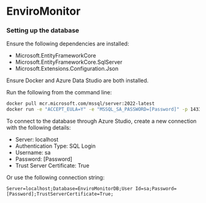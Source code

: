 # EnviroMonitor

### Setting up the database
Ensure the following dependencies are installed:
- Microsoft.EntityFrameworkCore
- Microsoft.EntityFrameworkCore.SqlServer
- Microsoft.Extensions.Configuration.Json

Ensure Docker and Azure Data Studio are both installed.

Run the following from the command line:
```bash
docker pull mcr.microsoft.com/mssql/server:2022-latest
docker run -e "ACCEPT_EULA=Y" -e "MSSQL_SA_PASSWORD=[Password]" -p 1433:1433 --name sql1 --hostname sql1 -d mcr.microsoft.com/mssql/server:2022-latest
```

To connect to the database through Azure Studio, create a new connection with the following details:
- Server: localhost
- Authentication Type: SQL Login
- Username: sa
- Password: [Password]
- Trust Server Certificate: True

Or use the following connection string:
```
Server=localhost;Database=EnviroMonitorDB;User Id=sa;Password=[Password];TrustServerCertificate=True;
```

